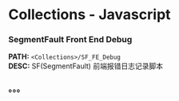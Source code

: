 # Collections - Javascript

### SegmentFault Front End Debug  
**PATH:** `<Collections>/SF_FE_Debug`  
**DESC:** SF(SegmentFault) 前端报错日志记录脚本
  
### 。。。
